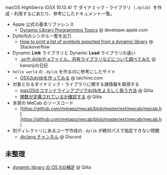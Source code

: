 macOS HighSierra (OSX 10.13.4) で ダイナミック・ライブラリ（`.dylib`）を作成・利用するにあたり、参考にしたドキュメント一覧。

- Apple 公式の基本リファレンス
    - [Dynamic Library Programming Topics](https://developer.apple.com/library/content/documentation/DeveloperTools/Conceptual/DynamicLibraries/000-Introduction/Introduction.html) @ developer.apple.com
- Dylib内のシンボル一覧を出力
    - [How to print a list of symbols exported from a dynamic library](https://stackoverflow.com/questions/4506121/how-to-print-a-list-of-symbols-exported-from-a-dynamic-library) @ Stackoverflow
- Dynamic **Link** ライブラリと Dynamic **Load** ライブラリの違い
    - [.soや.dylibや.aファイル、共有ライブラリなどについて調べてみた](http://d.hatena.ne.jp/kanonji/20121018/1350538932) @ kanonjiの日記
- `hello world` の `.dylib` を作るのに参考にしたサイト
    - [OSXのdylibを作ってみる](http://taichino.com/programming/2533#more-2533) @ taichino.com
- 対象となるダイナミック・ライブラリに関する諸情報を取得する
    - [macOSのコマンドラインアプリでdylibをよろしく扱う方法](https://qiita.com/omochimetaru/items/21d662b8df8bce1bc5ca) @ Qiita
    - [関数が定義されているか確認する](https://qiita.com/edo_m18/items/aa6cb84c0456fc6ce5c0) @ Qiita
- 本家の MeCab のソースコード
    - [https://github.com/metaps/mecab/blob/master/ext/mecab/mecab.h](https://github.com/metaps/mecab/blob/master/ext/mecab/mecab.h)
- 別ディレクトリにあるユーザ作成の `.dylib` が絶対パスで指定できない問題
    - [@clang チャンネル](https://discord.gg/C8Pu95u) @ Discord

## 未整理

- [dynamic library の OS Xの補足](https://qiita.com/false-git@github/items/cb4528701752f76cfaa7) @ Qiita


